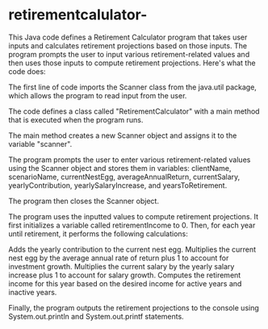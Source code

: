 # retirementcalulator-

This Java code defines a Retirement Calculator program that takes user inputs and calculates retirement projections based on those inputs. The program prompts the user to input various retirement-related values and then uses those inputs to compute retirement projections. Here's what the code does:

The first line of code imports the Scanner class from the java.util package, which allows the program to read input from the user.

The code defines a class called "RetirementCalculator" with a main method that is executed when the program runs.

The main method creates a new Scanner object and assigns it to the variable "scanner".

The program prompts the user to enter various retirement-related values using the Scanner object and stores them in variables: clientName, scenarioName, currentNestEgg, averageAnnualReturn, currentSalary, yearlyContribution, yearlySalaryIncrease, and yearsToRetirement.

The program then closes the Scanner object.

The program uses the inputted values to compute retirement projections. It first initializes a variable called retirementIncome to 0. Then, for each year until retirement, it performs the following calculations:

Adds the yearly contribution to the current nest egg.
Multiplies the current nest egg by the average annual rate of return plus 1 to account for investment growth.
Multiplies the current salary by the yearly salary increase plus 1 to account for salary growth.
Computes the retirement income for this year based on the desired income for active years and inactive years.


Finally, the program outputs the retirement projections to the console using System.out.println and System.out.printf statements.
